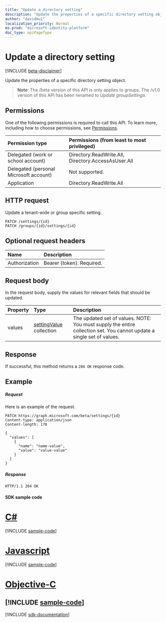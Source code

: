 ```yaml
---
title: "Update a directory setting"
description: "Update the properties of a specific directory setting object."
author: "davidmu1"
localization_priority: Normal
ms.prod: "microsoft-identity-platform"
doc_type: apiPageType
---
```


# Update a directory setting

[!INCLUDE [beta-disclaimer](../../includes/beta-disclaimer.md)]

Update the properties of a specific directory setting object.

> **Note**: The /beta version of this API is only applies to groups. The /v1.0 version of this API has been renamed to *Update groupSettings*.

## Permissions
One of the following permissions is required to call this API. To learn more, including how to choose permissions, see [Permissions](/graph/permissions-reference).

|Permission type      | Permissions (from least to most privileged)              |
|:--------------------|:---------------------------------------------------------|
|Delegated (work or school account) | Directory.ReadWrite.All, Directory.AccessAsUser.All    |
|Delegated (personal Microsoft account) | Not supported.    |
|Application | Directory.ReadWrite.All |

## HTTP request
<!-- { "blockType": "ignored" } -->
Update a tenant-wide or group specific setting.
```http
PATCH /settings/{id}
PATCH /groups/{id}/settings/{id}
```
## Optional request headers
| Name       | Description|
|:-----------|:-----------|
| Authorization  | Bearer {token}. Required.|

## Request body
In the request body, supply the values for relevant fields that should be updated. 

| Property	   | Type	|Description|
|:---------------|:--------|:----------|
| values | [settingValue](../resources/settingvalue.md) collection | The updated set of values.  NOTE: You must supply the entire collection set. You cannot update a single set of values. |

## Response

If successful, this method returns a `204 OK` response code.

## Example
##### Request
Here is an example of the request.
<!-- {
  "blockType": "request",
  "name": "update_directorysetting"
}-->
```http
PATCH https://graph.microsoft.com/beta/settings/{id}
Content-type: application/json
Content-length: 178

{
  "values": [
    {
      "name": "name-value",
      "value": "value-value"
    }
  ]
}
```
##### Response
<!-- {
  "blockType": "response",
  "truncated": true,
  "@odata.type": "microsoft.graph.directorysetting"
} -->
```http
HTTP/1.1 204 OK
```
#### SDK sample code
# [C#](#tab/cs)
[!INCLUDE [sample-code](../includes/update_directorysetting-Cs-snippets.md)]

# [Javascript](#tab/javascript)
[!INCLUDE [sample-code](../includes/update_directorysetting-Javascript-snippets.md)]

# [Objective-C](#tab/objective-c)
[!INCLUDE [sample-code](../includes/update_directorysetting-Objective-C-snippets.md)]
---

[!INCLUDE [sdk-documentation](../includes/snippets_sdk_documentation_link.md)]

<!-- uuid: 8fcb5dbc-d5aa-4681-8e31-b001d5168d79
2015-10-25 14:57:30 UTC -->
<!--
{
  "type": "#page.annotation",
  "description": "Update directorysetting",
  "keywords": "",
  "section": "documentation",
  "tocPath": "",
  "suppressions": [
    "Error: /api-reference/beta/api/directorysetting-update.md:\r\n      BookmarkMissing: '[#tab/objective-c](Objective-C)'. Did you mean: #objective-c (score: 4)",
    "Error: /api-reference/beta/api/directorysetting-update.md:\r\n      BookmarkMissing: '[#tab/cs](C#)'. Did you mean: #c (score: 5)",
    "Error: /api-reference/beta/api/directorysetting-update.md:\r\n      BookmarkMissing: '[#tab/javascript](Javascript)'. Did you mean: #javascript (score: 4)"
  ]
}
-->
